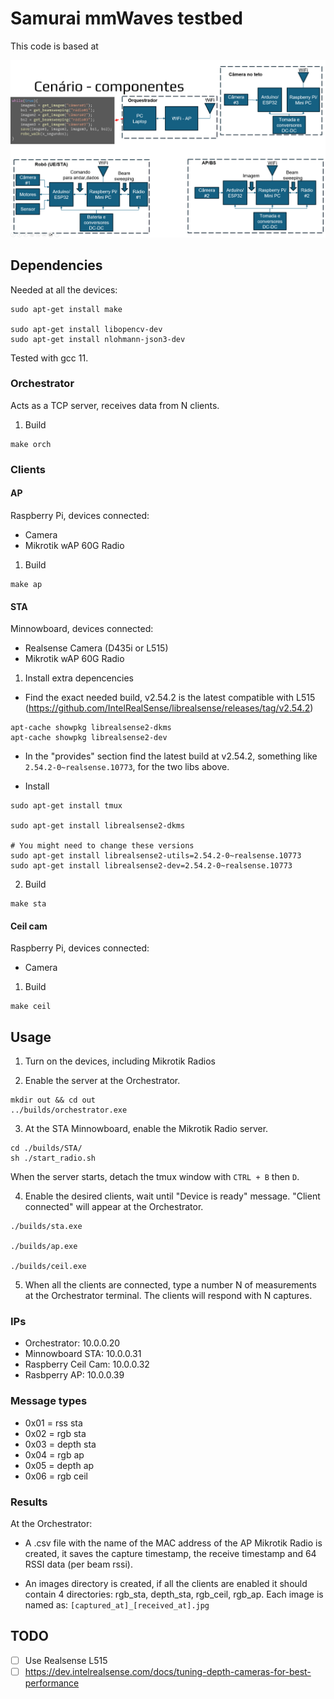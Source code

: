 # Samurai mmWaves testbed

This code is based at

![alt text](scenery.png)


## Dependencies

Needed at all the devices:

```
sudo apt-get install make

sudo apt-get install libopencv-dev
sudo apt-get install nlohmann-json3-dev
```

Tested with gcc 11.

### Orchestrator
Acts as a TCP server, receives data from N clients.



1. Build
```
make orch
```

### Clients

#### AP
Raspberry Pi, devices connected: 
- Camera
- Mikrotik wAP 60G Radio

1. Build
```
make ap
```

#### STA
Minnowboard, devices connected:
- Realsense Camera (D435i or L515)
- Mikrotik wAP 60G Radio

1. Install extra depencencies
- Find the exact needed build, v2.54.2 is the latest compatible with L515 (https://github.com/IntelRealSense/librealsense/releases/tag/v2.54.2)
```
apt-cache showpkg librealsense2-dkms
apt-cache showpkg librealsense2-dev
```

- In the "provides" section find the latest build at v2.54.2, something like `2.54.2-0~realsense.10773`, for the two libs above.

- Install

```
sudo apt-get install tmux

sudo apt-get install librealsense2-dkms

# You might need to change these versions
sudo apt-get install librealsense2-utils=2.54.2-0~realsense.10773
sudo apt-get install librealsense2-dev=2.54.2-0~realsense.10773
```


2. Build
```
make sta
```

#### Ceil cam
Raspberry Pi, devices connected:
- Camera

1. Build
```
make ceil
```

## Usage

1. Turn on the devices, including Mikrotik Radios

2. Enable the server at the Orchestrator.
```
mkdir out && cd out
../builds/orchestrator.exe
```

3. At the STA Minnowboard, enable the Mikrotik Radio server.
```
cd ./builds/STA/
sh ./start_radio.sh

```
When the server starts, detach the tmux window with `CTRL + B` then `D`.


4. Enable the desired clients, wait until "Device is ready" message. "Client connected" will appear at the Orchestrator.
```
./builds/sta.exe

./builds/ap.exe

./builds/ceil.exe
```

5. When all the clients are connected, type a number N of measurements at the Orchestrator terminal. The clients will respond with N captures.

### IPs

- Orchestrator: 10.0.0.20
- Minnowboard STA: 10.0.0.31
- Raspberry Ceil Cam: 10.0.0.32
- Rasbperry AP: 10.0.0.39 

### Message types
- 0x01 = rss sta
- 0x02 = rgb sta
- 0x03 = depth sta
- 0x04 = rgb ap
- 0x05 = depth ap
- 0x06 = rgb ceil

### Results

At the Orchestrator:
- A .csv file with the name of the MAC address of the AP Mikrotik Radio is created, it saves the capture timestamp, the receive timestamp and 64 RSSI data (per beam rssi).

- An images directory is created, if all the clients are enabled it should contain 4 directories: rgb_sta, depth_sta, rgb_ceil, rgb_ap. Each image is named as: `[captured_at]_[received_at].jpg`

## TODO

- [ ] Use Realsense L515
- [ ] https://dev.intelrealsense.com/docs/tuning-depth-cameras-for-best-performance
